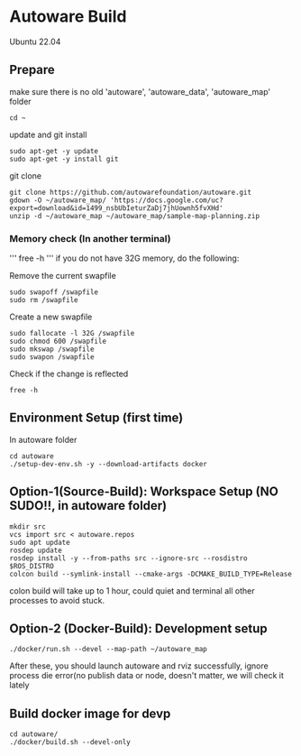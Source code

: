 # Autoware Build
Ubuntu 22.04

## Prepare
make sure there is no old 'autoware', 'autoware_data', 'autoware_map' folder
```
cd ~
```
update and git install
```
sudo apt-get -y update
sudo apt-get -y install git
```
git clone
```
git clone https://github.com/autowarefoundation/autoware.git
gdown -O ~/autoware_map/ 'https://docs.google.com/uc?export=download&id=1499_nsbUbIeturZaDj7jhUownh5fvXHd'
unzip -d ~/autoware_map ~/autoware_map/sample-map-planning.zip
```
### Memory check (In another terminal)
'''
free -h
'''
if you do not have 32G memory, do the following:

Remove the current swapfile
```
sudo swapoff /swapfile
sudo rm /swapfile
```
Create a new swapfile
```
sudo fallocate -l 32G /swapfile
sudo chmod 600 /swapfile
sudo mkswap /swapfile
sudo swapon /swapfile
```
Check if the change is reflected
```
free -h
```
## Environment Setup (first time)
In autoware folder
```
cd autoware
./setup-dev-env.sh -y --download-artifacts docker
```
## Option-1(Source-Build): Workspace Setup (NO SUDO!!, in autoware folder)
```
mkdir src
vcs import src < autoware.repos
sudo apt update
rosdep update
rosdep install -y --from-paths src --ignore-src --rosdistro $ROS_DISTRO
colcon build --symlink-install --cmake-args -DCMAKE_BUILD_TYPE=Release
```
colon build will take up to 1 hour, could quiet and terminal all other processes to avoid stuck.
## Option-2 (Docker-Build): Development setup
```
./docker/run.sh --devel --map-path ~/autoware_map
```
After these, you should launch autoware and rviz successfully, ignore process die error(no publish data or node, doesn't matter, we will check it lately
## Build docker image for devp
```
cd autoware/
./docker/build.sh --devel-only
```
